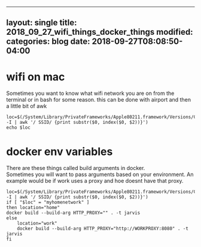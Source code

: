 
---
layout: single
title: 2018_09_27_wifi_things_docker_things
modified:
categories: blog
date: 2018-09-27T08:08:50-04:00
---

# wifi on mac
Sometimes you want to know what wifi network you are on from the terminal or in bash for some reason.
this can be done with airport and then a little bit of awk
```
loc=$(/System/Library/PrivateFrameworks/Apple80211.framework/Versions/Current/Resources/airport -I | awk '/ SSID/ {print substr($0, index($0, $2))}')
echo $loc
```

# docker env variables
There are these things called build arguments in docker.  
Sometimes you will want to pass arguments based on your environment.
An example would be if work uses a proxy and hoe doesnt have that proxy.
```
loc=$(/System/Library/PrivateFrameworks/Apple80211.framework/Versions/Current/Resources/airport -I | awk '/ SSID/ {print substr($0, index($0, $2))}')
if [ "$loc" = "myhomenetwork" ]
then location="home"
docker build --build-arg HTTP_PROXY="" . -t jarvis 
else
    location="work"
    docker build --build-arg HTTP_PROXY="http://WORKPROXY:8080" . -t jarvis 
fi
```